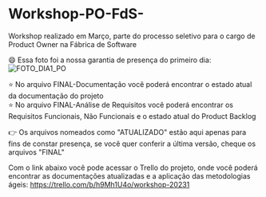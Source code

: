 # Workshop-PO-FdS-
Workshop realizado em Março, parte do processo seletivo para o cargo de Product Owner na Fábrica de Software

:smile: Essa foto foi a nossa garantia de presença do primeiro dia: 
![FOTO_DIA1_PO](https://user-images.githubusercontent.com/89583862/228101020-bedacb99-c019-4041-bc6a-d8481c69564a.jpg)

:star: No arquivo FINAL-Documentação você poderá encontrar o estado atual da documentação do projeto  
:star: No arquivo FINAL-Análise de Requisitos você poderá encontrar os Requisitos Funcionais, Não Funcionais e o estado atual do Product Backlog

:point_right: Os arquivos nomeados como "ATUALIZADO" estão aqui apenas para fins de constar presença, se você quer conferir a última versão, cheque os arquivos "FINAL"

Com o link abaixo você pode acessar o Trello do projeto, onde você poderá encontrar as documentações atualizadas e a aplicação das metodologias ágeis:
https://trello.com/b/h9Mh1U4o/workshop-20231
